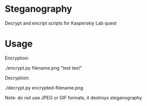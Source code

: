 # Steganography
Decrypt and encript scripts for Kasperskiy Lab quest

# Usage
Encryption:

./encrypt.py filename.png "test text"

Decryption:

./decrypt.py encrypted-filename.png


Note: do not use JPEG or GIF formats, it destroys steganography
